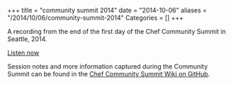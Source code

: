 +++
title = "community summit 2014"
date = "2014-10-06"
aliases = "/2014/10/06/community-summit-2014"
Categories = []
+++

A recording from the end of the first day of the Chef Community Summit in Seattle, 2014.

[Listen now](http://traffic.libsyn.com/foodfight/FFS-ChefSummitDay1.mp3)

Session notes and more information captured during the Community Summit can be found in the [Chef Community Summit Wiki on GitHub](https://github.com/opscode/chef-summit-2014/wiki).
